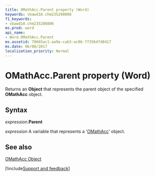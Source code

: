 ```yaml
---
title: OMathAcc.Parent property (Word)
keywords: vbawd10.chm235208806
f1_keywords:
- vbawd10.chm235208806
ms.prod: word
api_name:
- Word.OMathAcc.Parent
ms.assetid: 70665ac1-aa9a-cab3-ac06-7f3564fd8417
ms.date: 06/08/2017
localization_priority: Normal
---
```



# OMathAcc.Parent property (Word)

Returns an  **Object** that represents the parent object of the specified **OMathAcc** object.


## Syntax

_expression_.**Parent**

_expression_ A variable that represents a '[OMathAcc](Word.OMathAcc.md)' object.


## See also


[OMathAcc Object](Word.OMathAcc.md)

[!include[Support and feedback](~/includes/feedback-boilerplate.md)]